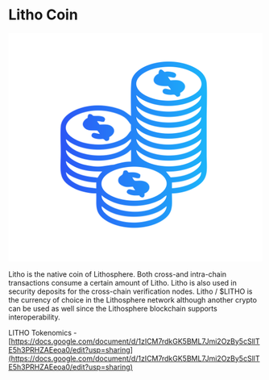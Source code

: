 # Litho Coin

![](.gitbook/assets/LUSD_ALGORITHMIC_STABLECOIN-1.png)

Litho is the native coin of Lithosphere. Both cross-and intra-chain transactions consume a certain amount of Litho. Litho is also used in security deposits for the cross-chain verification nodes. Litho / $LITHO is the currency of choice in the Lithosphere network although another crypto can be used as well since the Lithosphere blockchain supports interoperability.



LITHO Tokenomics - [https://docs.google.com/document/d/1zICM7rdkGK5BML7Jmi2OzBy5cSllTE5h3PRHZAEeoa0/edit?usp=sharing](https://docs.google.com/document/d/1zICM7rdkGK5BML7Jmi2OzBy5cSllTE5h3PRHZAEeoa0/edit?usp=sharing)
